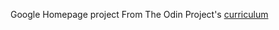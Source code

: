 Google Homepage project
From The Odin Project's [curriculum](http://www.theodinproject.com/web-development-101/html-css)
